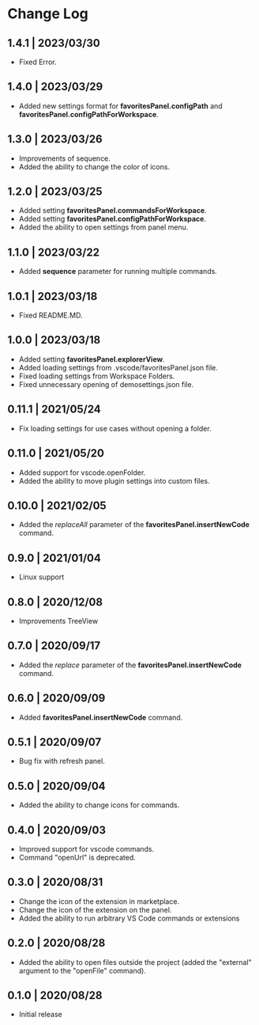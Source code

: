 # Change Log

## 1.4.1 | 2023/03/30
- Fixed Error.

## 1.4.0 | 2023/03/29
- Added new settings format for __favoritesPanel.configPath__ and __favoritesPanel.configPathForWorkspace__.

## 1.3.0 | 2023/03/26
- Improvements of sequence.
- Added the ability to change the color of icons.

## 1.2.0 | 2023/03/25
- Added setting __favoritesPanel.commandsForWorkspace__.
- Added setting __favoritesPanel.configPathForWorkspace__.
- Added the ability to open settings from panel menu.

## 1.1.0 | 2023/03/22
- Added __sequence__ parameter for running multiple commands.

## 1.0.1 | 2023/03/18
- Fixed README.MD.

## 1.0.0 | 2023/03/18
- Added setting __favoritesPanel.explorerView__.
- Added loading settings from .vscode/favoritesPanel.json file.
- Fixed loading settings from Workspace Folders.
- Fixed unnecessary opening of demosettings.json file.

## 0.11.1 | 2021/05/24
- Fix loading settings for use cases without opening a folder.

## 0.11.0 | 2021/05/20
- Added support for vscode.openFolder.
- Added the ability to move plugin settings into custom files.

## 0.10.0 | 2021/02/05
- Added the _replaceAll_ parameter of the __favoritesPanel.insertNewCode__ command.

## 0.9.0 | 2021/01/04
- Linux support

## 0.8.0 | 2020/12/08
- Improvements TreeView

## 0.7.0 | 2020/09/17

- Added the _replace_ parameter of the __favoritesPanel.insertNewCode__ command.

## 0.6.0 | 2020/09/09

- Added __favoritesPanel.insertNewCode__ command.


## 0.5.1 | 2020/09/07

- Bug fix with refresh panel.

## 0.5.0 | 2020/09/04

- Added the ability to change icons for commands.

## 0.4.0 | 2020/09/03

- Improved support for vscode commands.
- Command "openUrl" is deprecated.

## 0.3.0 | 2020/08/31

- Change the icon of the extension in marketplace.
- Change the icon of the extension on the panel.
- Added the ability to run arbitrary VS Code commands or extensions

## 0.2.0 | 2020/08/28

- Added the ability to open files outside the project (added the "external" argument to the "openFile" command).

## 0.1.0 | 2020/08/28

- Initial release